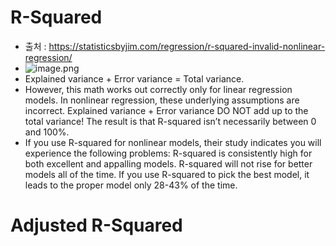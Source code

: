 # R-Squared
- 출처 : https://statisticsbyjim.com/regression/r-squared-invalid-nonlinear-regression/
- ![image.png](/wikis/2670857615939396646/files/2773066282071095432)
- Explained variance + Error variance = Total variance.
- However, this math works out correctly only for linear regression models. In nonlinear regression, these underlying assumptions are incorrect. Explained variance + Error variance DO NOT add up to the total variance! The result is that R-squared isn’t necessarily between 0 and 100%.
- If you use R-squared for nonlinear models, their study indicates you will experience the following problems:
R-squared is consistently high for both excellent and appalling models.
R-squared will not rise for better models all of the time.
If you use R-squared to pick the best model, it leads to the proper model only 28-43% of the time.
# Adjusted R-Squared
